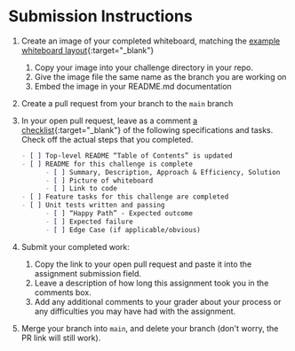 # Submission Instructions

1. Create an image of your completed whiteboard, matching the [example whiteboard layout](./Whiteboard_Workflow.md){:target="_blank"}
   1. Copy your image into your challenge directory in your repo.
   1. Give the image file the same name as the branch you are working on
   1. Embed the image in your README.md documentation
1. Create a pull request from your branch to the `main` branch
1. In your open pull request, leave as a comment [a checklist](https://github.com/blog/1825-task-lists-in-all-markdown-documents){:target="_blank"} of the following specifications and tasks. Check off the actual steps that you completed.

    ```markdown
    - [ ] Top-level README “Table of Contents” is updated
    - [ ] README for this challenge is complete
          - [ ] Summary, Description, Approach & Efficiency, Solution
          - [ ] Picture of whiteboard
          - [ ] Link to code
    - [ ] Feature tasks for this challenge are completed
    - [ ] Unit tests written and passing
          - [ ] “Happy Path” - Expected outcome
          - [ ] Expected failure
          - [ ] Edge Case (if applicable/obvious)
    ```

1. Submit your completed work:
    1. Copy the link to your open pull request and paste it into the assignment submission field.
    1. Leave a description of how long this assignment took you in the comments box.
    1. Add any additional comments to your grader about your process or any difficulties you may have had with the assignment.
1. Merge your branch into `main`, and delete your branch (don't worry, the PR link will still work).
